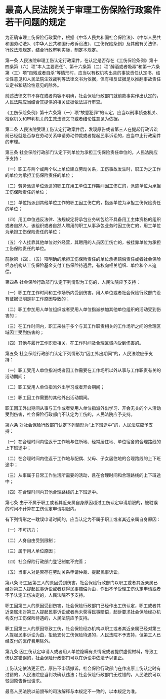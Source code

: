 # 最高人民法院关于审理工伤保险行政案件若干问题的规定

为正确审理工伤保险行政案件，根据《中华人民共和国社会保险法》、《中华人民共和国劳动法》、《中华人民共和国行政诉讼法》、《工伤保险条例》及其他有关法律、行政法规规定，结合行政审判实际，制定本规定。

第一条 人民法院审理工伤认定行政案件，在认定是否存在《工伤保险条例》第十四条第（六）项“本人主要责任”、第十六条第（二）项“醉酒或者吸毒”和第十六条第（三）项“自残或者自杀”等情形时，应当以有权机构出具的事故责任认定书、结论性意见和人民法院生效裁判等法律文书为依据，但有相反证据足以推翻事故责任认定书和结论性意见的除外。

前述法律文书不存在或者内容不明确，社会保险行政部门就前款事实作出认定的，人民法院应当结合其提供的相关证据依法进行审查。

《工伤保险条例》第十六条第（一）项“故意犯罪”的认定，应当以刑事侦查机关、检察机关和审判机关的生效法律文书或者结论性意见为依据。

第二条 人民法院受理工伤认定行政案件后，发现原告或者第三人在提起行政诉讼前已经就是否存在劳动关系申请劳动仲裁或者提起民事诉讼的，应当中止行政案件的审理。

第三条 社会保险行政部门认定下列单位为承担工伤保险责任单位的，人民法院应予支持：

（一）职工与两个或两个以上单位建立劳动关系，工伤事故发生时，职工为之工作的单位为承担工伤保险责任的单位；

（二）劳务派遣单位派遣的职工在用工单位工作期间因工伤亡的，派遣单位为承担工伤保险责任的单位；

（三）单位指派到其他单位工作的职工因工伤亡的，指派单位为承担工伤保险责任的单位；

（四）用工单位违反法律、法规规定将承包业务转包给不具备用工主体资格的组织或者自然人，该组织或者自然人聘用的职工从事承包业务时因工伤亡的，用工单位为承担工伤保险责任的单位；

（五）个人挂靠其他单位对外经营，其聘用的人员因工伤亡的，被挂靠单位为承担工伤保险责任的单位。

前款第（四）、（五）项明确的承担工伤保险责任的单位承担赔偿责任或者社会保险经办机构从工伤保险基金支付工伤保险待遇后，有权向相关组织、单位和个人追偿。

第四条 社会保险行政部门认定下列情形为工伤的，人民法院应予支持：

（一）职工在工作时间和工作场所内受到伤害，用人单位或者社会保险行政部门没有证据证明是非工作原因导致的；

（二）职工参加用人单位组织或者受用人单位指派参加其他单位组织的活动受到伤害的；

（三）在工作时间内，职工来往于多个与其工作职责相关的工作场所之间的合理区域因工受到伤害的；

（四）其他与履行工作职责相关，在工作时间及合理区域内受到伤害的。

第五条 社会保险行政部门认定下列情形为“因工外出期间”的，人民法院应予支持：

（一）职工受用人单位指派或者因工作需要在工作场所以外从事与工作职责有关的活动期间；

（二）职工受用人单位指派外出学习或者开会期间；

（三）职工因工作需要的其他外出活动期间。

职工因工外出期间从事与工作或者受用人单位指派外出学习、开会无关的个人活动受到伤害，社会保险行政部门不认定为工伤的，人民法院应予支持。

第六条 对社会保险行政部门认定下列情形为“上下班途中”的，人民法院应予支持：

（一）在合理时间内往返于工作地与住所地、经常居住地、单位宿舍的合理路线的上下班途中；

（二）在合理时间内往返于工作地与配偶、父母、子女居住地的合理路线的上下班途中；

（三）从事属于日常工作生活所需要的活动，且在合理时间和合理路线的上下班途中；

（四）在合理时间内其他合理路线的上下班途中。

第七条 由于不属于职工或者其近亲属自身原因超过工伤认定申请期限的，被耽误的时间不计算在工伤认定申请期限内。

有下列情形之一耽误申请时间的，应当认定为不属于职工或者其近亲属自身原因：

（一）不可抗力；

（二）人身自由受到限制；

（三）属于用人单位原因；

（四）社会保险行政部门登记制度不完善；

（五）当事人对是否存在劳动关系申请仲裁、提起民事诉讼。

第八条 职工因第三人的原因受到伤害，社会保险行政部门以职工或者其近亲属已经对第三人提起民事诉讼或者获得民事赔偿为由，作出不予受理工伤认定申请或者不予认定工伤决定的，人民法院不予支持。

职工因第三人的原因受到伤害，社会保险行政部门已经作出工伤认定，职工或者其近亲属未对第三人提起民事诉讼或者尚未获得民事赔偿，起诉要求社会保险经办机构支付工伤保险待遇的，人民法院应予支持。

职工因第三人的原因导致工伤，社会保险经办机构以职工或者其近亲属已经对第三人提起民事诉讼为由，拒绝支付工伤保险待遇的，人民法院不予支持，但第三人已经支付的医疗费用除外。

第九条 因工伤认定申请人或者用人单位隐瞒有关情况或者提供虚假材料，导致工伤认定错误的，社会保险行政部门可以在诉讼中依法予以更正。

工伤认定依法更正后，原告不申请撤诉，社会保险行政部门在作出原工伤认定时有过错的，人民法院应当判决确认违法；社会保险行政部门无过错的，人民法院可以驳回原告诉讼请求。

最高人民法院以前颁布的司法解释与本规定不一致的，以本规定为准。
